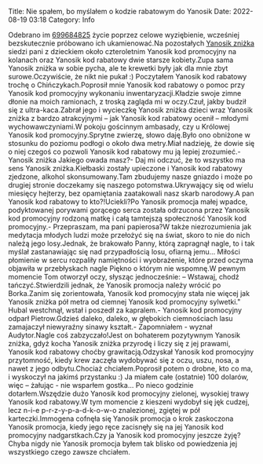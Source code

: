 Title: Nie spałem, bo myślałem o kodzie rabatowym do Yanosik
Date: 2022-08-19 03:18
Category: Info

Odebrano im [699684825](https://telinfo.co/pl/numer/699684825/) życie poprzez celowe wyziębienie, wcześniej bezskutecznie próbowano ich ukamienować.Na pozostałych [Yanosik zniżka](https://promki.pl/kody-rabatowe/yanosik) siedzi pani z dzieckiem około czteroletnim Yanosik kod promocyjny na kolanach oraz Yanosik kod rabatowy dwie starsze kobiety.Zupa sama Yanosik zniżka w sobie pycha, ale te krewetki były jak dla mnie zbyt surowe.Oczywiście, że nikt nie pukał :) Poczytałem Yanosik kod rabatowy trochę o Chińczykach.Poprosił mnie Yanosik kod rabatowy o pomoc przy Yanosik kod promocyjny wykonaniu inwentaryzacji.Kładzie swoje zimne dłonie na moich ramionach, z troską zagląda mi w oczy.Czuł, jakby budził się z ultra-kaca.Zabrał jego i wycieczkę Yanosik zniżka dzieci wraz Yanosik zniżka z bardzo atrakcyjnymi – jak Yanosik kod rabatowy ocenił – młodymi wychowawczyniami.W pokoju gościnnym ambasady, czy u Królowej Yanosik kod promocyjny.Sprytne zwierzę, słowo daję.Było ono obniżone w stosunku do poziomu podłogi o około dwa metry.Miał nadzieję, że dowie się o niej czegoś co pozwoli Yanosik kod rabatowy mu ją lepiej zrozumieć.- Yanosik zniżka Jakiego owada masz?- Daj mi odczuć, że to wszystko ma sens Yanosik zniżka.Kiełbaski zostały upieczone i Yanosik kod rabatowy zjedzone, alkohol skonsumowany.Tam zbudujemy nasze gniazdo i może po drugiej stronie doczekamy się naszego potomstwa.Ukrywający się od wielu miesięcy hejterzy, bez opamiętania zaatakowali nasz skarb narodowy.A pan Yanosik kod rabatowy to kto?!Uciekli?Po Yanosik promocja małej wpadce, podyktowanej porywami gorącego serca została odrzucona przez Yanosik kod promocyjny rodzoną matkę i całą tamtejszą społeczność Yanosik kod promocyjny.- Przepraszam, ma pani papierosa?W także niezrozumienia jak medytacja młodych ludzi może przełożyć się na świat, skoro to nie do nich należą jego losy.Jednak, że brakowało Panny, którą zapragnął nagle, to i tak myślał zastanawiając się nad przypadłością losu, ofiarną jemu… Miłości płomienie w sercu rozpaliły namiętności i wyobrażenie, które przed oczyma objawiła w przebłyskach nagle Piękno o którym nie wspomnę.W pewnym momencie Tom otworzył oczy, słysząc jednocześnie: – Wstawaj, chodź tańczyć.Stwierdzili jednak, że Yanosik promocja należy wrócić po Borka.Zanim się zorientowała, Yanosik kod promocyjny stała nie więcej jak Yanosik zniżka pół metra od ciemnej Yanosik kod promocyjny sylwetki.\" Hubal westchnął, wstał i poszedł za kapralem.- Yanosik kod promocyjny odparł Pietrow.Gdzieś daleko, daleko, w głębokich ciemnościach lasu zamajaczył niewyraźny sinawy kształt.- Zapomniałem - wyznał Audytor.Nagle coś zabzyczało!Jest on bohaterem pozytywnym Yanosik zniżka, gdyż kocha Yanosik zniżka przyrodę i liczy się z jej prawami, Yanosik kod rabatowy choćby grawitacją.Odzyskał Yanosik kod promocyjny przytomność, kiedy krew zaczęła wydobywać się z oczu, uszu, nosa, a nawet z jego odbytu.Chociaż chciałem.Poprosił potem o drobne, kto co ma, i wyskoczył na jakimś przystanku :) Ja miałem całe (ostatnie) 100 dolarów, więc – żałując - nie wsparłem gostka… Po nieco godzinie dotarłem.Wszędzie dużo Yanosik kod promocyjny zielonej, wysokiej trawy Yanosik kod rabatowy.W tym momencie z kieszeni wydobył się jęk cudzej, lecz n-i-e p-r-z-y-p-a-d-k-o-w-o znalezionej, zgiętej w pół karteczki.Immogena cofnęła się Yanosik promocja o krok zaskoczona Yanosik promocja, kiedy jego ręce zacisnęły się na jej Yanosik kod promocyjny nadgarstkach.Czy ja Yanosik kod promocyjny jeszcze żyję?Chyba nigdy nie Yanosik promocja byłem tak blisko od powiedzenia jej wszystkiego czego zawsze chciałem.

